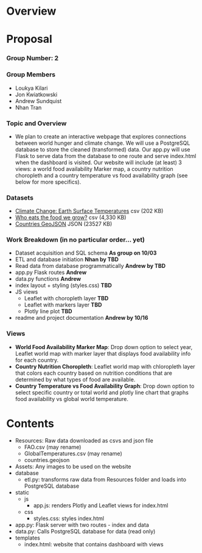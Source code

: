 # Overview

# Proposal
### Group Number: 2
### Group Members
- Loukya Kilari
- Jon Kwiatkowski
- Andrew Sundquist
- Nhan Tran
### Topic and Overview
- We plan to create an interactive webpage that explores connections between world hunger and climate change. We will use a PostgreSQL database to store the cleaned (transformed) data. Our app.py will use Flask to serve data from the database to one route and serve index.html when the dashboard is visited. Our website will include (at least) 3 views: a world food availability Marker map, a country nutrition choropleth and a country temperature vs food availability graph (see below for more specifics).
### Datasets
- [Climate Change: Earth Surface Temperatures](https://www.kaggle.com/datasets/berkeleyearth/climate-change-earth-surface-temperature-data) csv (202 KB)
- [Who eats the food we grow?](https://www.kaggle.com/datasets/dorbicycle/world-foodfeed-production) csv (4,330 KB)
- [Countries GeoJSON](https://datahub.io/core/geo-countries#resource-countries) JSON (23527 KB)
### Work Breakdown (in no particular order... yet)
- Dataset acquisition and SQL schema **As group on 10/03**
- ETL and database initiation **Nhan by TBD**
- Read data from database programmatically **Andrew by TBD**
- app.py Flask routes **Andrew**
- data.py functions **Andrew**
- index layout + styling (styles.css) **TBD**
- JS views
    - Leaflet with choropleth layer **TBD**
    - Leaflet with markers layer **TBD**
    - Plotly line plot **TBD**
- readme and project documentation **Andrew by 10/16**
 
### Views
- **World Food Availability Marker Map**: Drop down option to select year, Leaflet world map with marker layer that displays food availability info for each country.
- **Country Nutrition Choropleth**: Leaflet world map with chloropleth layer that colors each country based on nutrition conditions that are determined by what types of food are available.
- **Country Temperature vs Food Availability Graph**: Drop down option to select specific country or total world and plotly line chart that graphs food availability vs global world temperature.
 
# Contents
- Resources: Raw data downloaded as csvs and json file
    - FAO.csv (may rename)
    - GlobalTemperatures.csv (may rename)
    - countries.geojson
- Assets: Any images to be used on the website
- database
    - etl.py: transforms raw data from Resources folder and loads into PostgreSQL database
- static
    - js
        - app.js: renders Plotly and Leaflet views for index.html
    - css
        - styles.css: styles index.html
- app.py: Flask server with two routes - index and data
- data.py: Calls PostgreSQL database for data (read only)
- templates
    - index.html: website that contains dashboard with views
